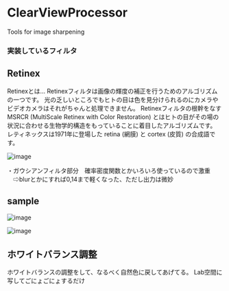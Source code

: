 # ClearViewProcessor
Tools for image sharpening

### 実装しているフィルタ

## Retinex
Retinexとは...
Retinexフィルタは画像の輝度の補正を行うためのアルゴリズムの一つです。 光の乏しいところでもヒトの目は色を見分けられるのにカメラやビデオカメラはそれがちゃんと処理できません。 
Retinexフィルタの根幹をなすMSRCR (MultiScale Retinex with Color Restoration) とはヒトの目がその場の状況に合わせる生物学的構造をもっていることに着目したアルゴリズムです。 
レティネックスは1971年に登場した retina (網膜) と cortex (皮質) の合成語です。

![image](https://github.com/suke-toudara/ClearViewProcessor/assets/82552894/7b666ff5-b0c7-4e8f-a816-90103827aaa4)


・ガウシアンフィルタ部分　確率密度関数とかいろいろ使っているので激重
　⇨blurとかにすれば0,14まで軽くなった、ただし出力は微妙


## sample

![image](https://github.com/suke-toudara/ClearViewProcessor/assets/82552894/27f40a1a-6ce0-47ae-8e88-c492fec0754a)

 ![image](https://github.com/suke-toudara/ClearViewProcessor/assets/82552894/930ea1b3-872f-492f-b263-be37af2d1ce9)

## ホワイトバランス調整
ホワイトバランスの調整をして、なるべく自然色に戻してあげてる。
Lab空間に写してごにょごにょするだけ


